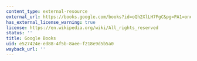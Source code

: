```yaml
---
content_type: external-resource
external_url: https://books.google.com/books?id=oQh2XlLH7FgC&pg=PA1=onepage#v=onepage&q&f=false
has_external_license_warning: true
license: https://en.wikipedia.org/wiki/All_rights_reserved
status: ''
title: Google Books
uid: e527424e-ed88-4f5b-8aee-f218e9d5b5a0
wayback_url: ''
---
```

